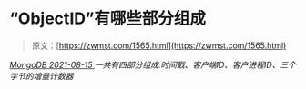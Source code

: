 <!--yml
category: 未分类
date: 0001-01-01 00:00:00
-->

# “ObjectID”有哪些部分组成

> 原文：[https://zwmst.com/1565.html](https://zwmst.com/1565.html)

   [ *MongoDB* ](https://zwmst.com/mongodb)*[ <time datetime="2021-08-15T15:28:50+08:00"> 2021-08-15 </time> ](https://zwmst.com/1565.html)  一共有四部分组成:时间戳、客户端ID、客户进程ID、三个字节的增量计数器*
